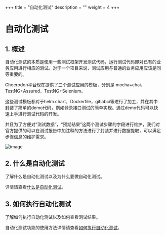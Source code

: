 +++
title = "自动化测试"
description = ""
weight = 4
+++

# 自动化测试

## 1. 概述

自动化测试的本质是使用一些测试框架开发测试代码，运行测试代码即对已有的业务应用进行相应的测试。对于一个项目来说，测试应用与普通的业务应用应该是同等重要的。

Choerodon平台现在提供了三个测试应用的模板，分别是 mocha+chai，TestNG+Assured，TestNG+Selenium。

这些测试模板都对于helm chart，Dockerfile，gitlabci等进行了加工，并在其中封装了简单的demo代码，例如登录接口测试的简单实现。通过demo代码可以快速上手进行测试代码的开发。

并且为了方便对“测试数据”，“预期结果”这两个测试步骤的字段进行维护，我们对官方提供的可以在测试报告中加注释的方法进行了封装并进行数据提取，可以满足步骤信息的维护需求。

![image](/docs/user-guide/test/automation/image/AutoTest-01.png)

## 2. 什么是自动化测试

了解什么是自动化测试以及为什么要做自动化测试。

详情请查看[什么是自动化测试](./whatis)。

## 3. 如何执行自动化测试

了解如何执行自动化测试以及如何查看测试结果。

自动化测试功能的使用方法详情请查看[如何执行自动化测试](./howto-excute)。
